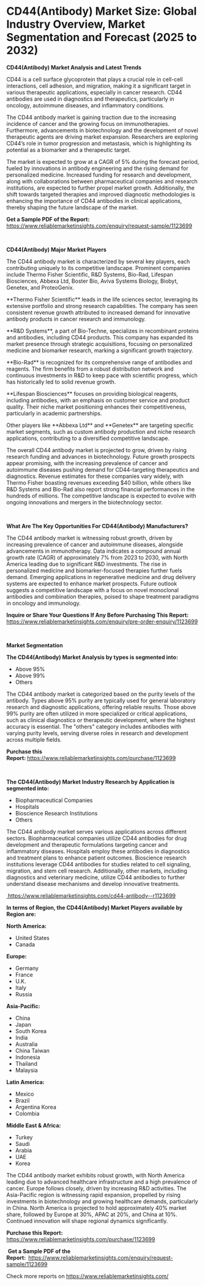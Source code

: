 <p><h1>CD44(Antibody) Market Size: Global Industry Overview, Market Segmentation and Forecast (2025 to 2032)</h1></p><p><strong>CD44(Antibody) Market Analysis and Latest Trends</strong></p>
<p><p>CD44 is a cell surface glycoprotein that plays a crucial role in cell-cell interactions, cell adhesion, and migration, making it a significant target in various therapeutic applications, especially in cancer research. CD44 antibodies are used in diagnostics and therapeutics, particularly in oncology, autoimmune diseases, and inflammatory conditions. </p><p>The CD44 antibody market is gaining traction due to the increasing incidence of cancer and the growing focus on immunotherapies. Furthermore, advancements in biotechnology and the development of novel therapeutic agents are driving market expansion. Researchers are exploring CD44’s role in tumor progression and metastasis, which is highlighting its potential as a biomarker and a therapeutic target.</p><p>The market is expected to grow at a CAGR of 5% during the forecast period, fueled by innovations in antibody engineering and the rising demand for personalized medicine. Increased funding for research and development, along with collaborations between pharmaceutical companies and research institutions, are expected to further propel market growth. Additionally, the shift towards targeted therapies and improved diagnostic methodologies is enhancing the importance of CD44 antibodies in clinical applications, thereby shaping the future landscape of the market.</p></p>
<p><strong>Get a Sample PDF of the Report:&nbsp;</strong> <a href="https://www.reliablemarketinsights.com/enquiry/request-sample/1123699?utm_campaign=2444&utm_medium=2&utm_source=Github&utm_content=ia&utm_term=03032025&utm_id=cd44antibody">https://www.reliablemarketinsights.com/enquiry/request-sample/1123699</a></p>
<p>&nbsp;</p>
<p><strong>CD44(Antibody) Major Market Players</strong></p>
<p><p>The CD44 antibody market is characterized by several key players, each contributing uniquely to its competitive landscape. Prominent companies include Thermo Fisher Scientific, R&D Systems, Bio-Rad, Lifespan Biosciences, Abbexa Ltd, Boster Bio, Aviva Systems Biology, Biobyt, Genetex, and ProteoGenix.</p><p>**Thermo Fisher Scientific** leads in the life sciences sector, leveraging its extensive portfolio and strong research capabilities. The company has seen consistent revenue growth attributed to increased demand for innovative antibody products in cancer research and immunology. </p><p>**R&D Systems**, a part of Bio-Techne, specializes in recombinant proteins and antibodies, including CD44 products. This company has expanded its market presence through strategic acquisitions, focusing on personalized medicine and biomarker research, marking a significant growth trajectory.</p><p>**Bio-Rad** is recognized for its comprehensive range of antibodies and reagents. The firm benefits from a robust distribution network and continuous investments in R&D to keep pace with scientific progress, which has historically led to solid revenue growth.</p><p>**Lifespan Biosciences** focuses on providing biological reagents, including antibodies, with an emphasis on customer service and product quality. Their niche market positioning enhances their competitiveness, particularly in academic partnerships.</p><p>Other players like **Abbexa Ltd** and **Genetex** are targeting specific market segments, such as custom antibody production and niche research applications, contributing to a diversified competitive landscape.</p><p>The overall CD44 antibody market is projected to grow, driven by rising research funding and advances in biotechnology. Future growth prospects appear promising, with the increasing prevalence of cancer and autoimmune diseases pushing demand for CD44-targeting therapeutics and diagnostics. Revenue estimates for these companies vary widely, with Thermo Fisher boasting revenues exceeding $40 billion, while others like R&D Systems and Bio-Rad also report strong financial performances in the hundreds of millions. The competitive landscape is expected to evolve with ongoing innovations and mergers in the biotechnology sector.</p></p>
<p>&nbsp;</p>
<p><strong>What Are The Key Opportunities For CD44(Antibody) Manufacturers?</strong></p>
<p><p>The CD44 antibody market is witnessing robust growth, driven by increasing prevalence of cancer and autoimmune diseases, alongside advancements in immunotherapy. Data indicates a compound annual growth rate (CAGR) of approximately 7% from 2023 to 2030, with North America leading due to significant R&D investments. The rise in personalized medicine and biomarker-focused therapies further fuels demand. Emerging applications in regenerative medicine and drug delivery systems are expected to enhance market prospects. Future outlook suggests a competitive landscape with a focus on novel monoclonal antibodies and combination therapies, poised to shape treatment paradigms in oncology and immunology.</p></p>
<p><strong>Inquire or Share Your Questions If Any Before Purchasing This Report:</strong> <a href="https://www.reliablemarketinsights.com/enquiry/pre-order-enquiry/1123699?utm_campaign=2444&utm_medium=2&utm_source=Github&utm_content=ia&utm_term=03032025&utm_id=cd44antibody">https://www.reliablemarketinsights.com/enquiry/pre-order-enquiry/1123699</a></p>
<p>&nbsp;</p>
<p><strong>Market Segmentation</strong></p>
<p><strong>The CD44(Antibody) Market Analysis by types is segmented into:</strong></p>
<p><ul><li>Above 95%</li><li>Above 99%</li><li>Others</li></ul></p>
<p><p>The CD44 antibody market is categorized based on the purity levels of the antibody. Types above 95% purity are typically used for general laboratory research and diagnostic applications, offering reliable results. Those above 99% purity are often utilized in more specialized or critical applications, such as clinical diagnostics or therapeutic development, where the highest accuracy is essential. The "others" category includes antibodies with varying purity levels, serving diverse roles in research and development across multiple fields.</p></p>
<p><strong>Purchase this Report:&nbsp;</strong><a href="https://www.reliablemarketinsights.com/purchase/1123699?utm_campaign=2444&utm_medium=2&utm_source=Github&utm_content=ia&utm_term=03032025&utm_id=cd44antibody">https://www.reliablemarketinsights.com/purchase/1123699</a></p>
<p>&nbsp;</p>
<p><strong>The CD44(Antibody) Market Industry Research by Application is segmented into:</strong></p>
<p><ul><li>Biopharmaceutical Companies</li><li>Hospitals</li><li>Bioscience Research Institutions</li><li>Others</li></ul></p>
<p><p>The CD44 antibody market serves various applications across different sectors. Biopharmaceutical companies utilize CD44 antibodies for drug development and therapeutic formulations targeting cancer and inflammatory diseases. Hospitals employ these antibodies in diagnostics and treatment plans to enhance patient outcomes. Bioscience research institutions leverage CD44 antibodies for studies related to cell signaling, migration, and stem cell research. Additionally, other markets, including diagnostics and veterinary medicine, utilize CD44 antibodies to further understand disease mechanisms and develop innovative treatments.</p></p>
<p><a href="https://www.reliablemarketinsights.com/cd44-antibody--r1123699?utm_campaign=2444&utm_medium=2&utm_source=Github&utm_content=ia&utm_term=03032025&utm_id=cd44antibody">&nbsp;https://www.reliablemarketinsights.com/cd44-antibody--r1123699</a></p>
<p><strong>In terms of Region, the CD44(Antibody) Market Players available by Region are:</strong></p>
<p>
    <p> <strong> North America: </strong>
        <ul>
            <li>United States</li>
            <li>Canada</li>
        </ul>
        </p> 
    <p> <strong> Europe: </strong>
        <ul>
            <li>Germany</li>
            <li>France</li>
            <li>U.K.</li>
            <li>Italy</li>
            <li>Russia</li>
        </ul>
        </p> 
    <p> <strong> Asia-Pacific: </strong>
        <ul>
            <li>China</li>
            <li>Japan</li>
            <li>South Korea</li>
            <li>India</li>
            <li>Australia</li>
            <li>China Taiwan</li>
            <li>Indonesia</li>
            <li>Thailand</li>
            <li>Malaysia</li>
        </ul>
        </p> 
    <p> <strong> Latin America: </strong>
        <ul>
            <li>Mexico</li>
            <li>Brazil</li>
            <li>Argentina Korea</li>
            <li>Colombia</li>
        </ul>
        </p> 
    <p> <strong> Middle East & Africa: </strong>
        <ul>
            <li>Turkey</li>
            <li>Saudi</li>
            <li>Arabia</li>
            <li>UAE</li>
            <li>Korea</li>
        </ul>
    </p>
    </p>
<p><p>The CD44 antibody market exhibits robust growth, with North America leading due to advanced healthcare infrastructure and a high prevalence of cancer. Europe follows closely, driven by increasing R&D activities. The Asia-Pacific region is witnessing rapid expansion, propelled by rising investments in biotechnology and growing healthcare demands, particularly in China. North America is projected to hold approximately 40% market share, followed by Europe at 30%, APAC at 20%, and China at 10%. Continued innovation will shape regional dynamics significantly.</p></p>
<p><strong>Purchase this Report: </strong><a href="https://www.reliablemarketinsights.com/purchase/1123699?utm_campaign=2444&utm_medium=2&utm_source=Github&utm_content=ia&utm_term=03032025&utm_id=cd44antibody">https://www.reliablemarketinsights.com/purchase/1123699</a></p>
<p>&nbsp;<strong>Get a Sample PDF of the Report:&nbsp;&nbsp;</strong><a href="https://www.reliablemarketinsights.com/enquiry/request-sample/1123699?utm_campaign=2444&utm_medium=2&utm_source=Github&utm_content=ia&utm_term=03032025&utm_id=cd44antibody">https://www.reliablemarketinsights.com/enquiry/request-sample/1123699</a></p>
<p><strong></strong></p>
<p>Check more reports on <a href="https://www.reliablemarketinsights.com/?utm_campaign=2444&utm_medium=2&utm_source=Github&utm_content=ia&utm_term=03032025&utm_id=cd44antibody">https://www.reliablemarketinsights.com/</a></p>
